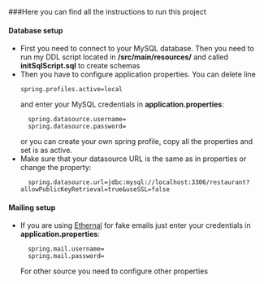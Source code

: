 ###Here you can find all the instructions to run this project

#### Database setup
- First you need to connect to your MySQL database. Then
 you need to run my DDL script located in **/src/main/resources/**
and called **initSqlScript.sql** to create schemas
- Then you have to configure application properties. You can delete line
    ```.properties
    spring.profiles.active=local
  ```
  and enter your MySQL credentials in **application.properties**: 
  ```.properties
    spring.datasource.username=
    spring.datasource.password=
  ```
  or you can create
  your own spring profile, copy all the properties and set is as active.
- Make sure that your datasource URL is the same as in properties or change
  the property:
  ```.properties
    spring.datasource.url=jdbc:mysql://localhost:3306/restaurant?allowPublicKeyRetrieval=true&useSSL=false
  ```

#### Mailing setup
- If you are using [Ethernal](https://ethereal.email/) for fake emails just enter your credentials in **application.properties**:
  ```.properties
    spring.mail.username=
    spring.mail.password=
  ```
  For other source you need to configure other properties